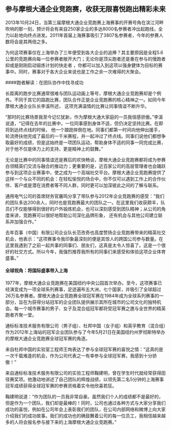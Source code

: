 ## 参与摩根大通企业竞跑赛，收获无限喜悦跑出精彩未来

2013年10月24日，当第三届摩根大通企业竞跑赛上海赛事的开赛号角在滨江河畔吹响的那一刻，预计将会有来自250家企业的多达8000名参赛者冲出起跑线，全力以赴地向终点进发。2011年首届上海赛事吸引了3807名参赛者，今年的参赛人数将会是其两倍之多。

为何这项赛事仅在上海举办了三年便受到各大企业的追捧？其主要原因是全程5.6公里的竞跑赛向每一位参赛者敞开大门；无论你是顶尖跑者还是重在参与的慢跑者抑或是刚刚启动锻炼计划的快走者 ，你都可以加入到这项以强身健体为目标的赛事中。同时，赛事对于各大企业来说也是工作之余一次难得的大聚会。

####跑者解读：在团队协作中找寻成功

长距离的跑步比赛通常很难与团队运动画上等号，摩根大通企业竞跑赛却是个例外。不同于其它的路跑比赛，团队合作正是企业竞跑赛的核心精神之一。如同今年摩根大通企业队长李溪所述， 这项充满温情的比赛让同事情谊不断升华。

“那时的比赛场景我至今记忆犹新，作为摩根大通大家庭的一员我倍感骄傲。”李溪说道，“记得在去年的比赛中，一位同事感到身体不适，但仍决定坚持比赛。在即将到达终点线的时候， 他一个踉跄摔倒在地。同事们都第一时间向他伸出援手，轮流搀扶他完成了最后的一千米赛程，并一起冲过了终点线。同事们说他们都想争取最好的成绩，但是这始终是一项团队运动，帮助身体不适的同事一同完成比赛，对于他不仅是体力上的支持，更是精神上的鼓舞。”

无论是比赛中的同事情谊还是赛后的欢快畅谈，摩根大通企业竞跑赛都将成为参赛白领精英们交流与融合的推动力；更重要的是，近百家公司的高层管理者也会踊跃参与到这项企业赛事中，使之成为一个高端社交平台。摩根大通企业竞跑赛提供了这样一个与众不同的机会：在轻松愉悦的场合中，你不仅可以遇到工作上的合作伙伴、客户或是潜在消费者等不同人群，同时更可以加深彼此之间的了解与联系。


通用电气公司的首席财务官屠鸣分享了带队参与2012年企业竞跑赛的感受：“我们的团队多达200余人，同时也是竞跑赛最大的团队之一。在这里我们收获颇丰，队员们不仅能够得到很好的户外锻炼机会，也可以深刻感受到团队精神；从公司的角度来讲，竞跑赛可以很好地帮助公司深化品牌形象， 还有机会与其他公司建立联系并加强合作。”

去年百事（中国）有限公司企业队长范孜奇也高度赞扬企业竞跑赛带来的精英社交机会，他表示：“这项赛事令我印象最深刻的便是其惊人的跨国公司参与数量。在这里我遇到了之前一起共事的同事们、朋友们，这真是太令人惊喜了。这是一个很好的社交方式。所以今年，我强烈推荐我所有的同事们来感受和体验这项企业体育盛事。”

#### 全球视角：将国际盛事带入上海

1977年，摩根大通企业竞跑赛在美国纽约中央公园首次举办。至今，这项赛事已经演变成为一项全球系列赛事，足迹遍布五大洲，七个国家，并吸引了全球超过26万名参赛者。摩根大通企业竞跑赛全球冠军赛在1984年成为全球系列赛事的一部分，旨在为获得分站冠军的企业团队提供展示其所在城市的公司文化的独特机会。每一个城市赛事的男子、女子及混合组冠军都将受冠军赛之邀与全世界的精英跑者齐聚一堂。


通标标准技术服务有限公司（男子组）、杜邦中国（女子组）和英孚教育（混合组）作为2012年上海站的冠军企业团队参与了今年5月21日在美国纽约州罗彻斯特举办的摩根大通企业竞跑赛全球冠军赛的角逐。

来自杜邦中国的实验室工程师王珣表达了参与全球冠军赛的喜悦之情：“这真的是一次千载难逢的机会，作为公司代表之一有幸参与全球冠军赛，我感到十分骄傲！”

来自通标标准技术服务有限公司的实验工程师鞠建明，曾在学生时代就经常获得田径赛奖项。他激动地讲述了自己团队的辉煌战绩，以领先第二名5分钟的上海赛事冠军成绩获得全球冠军赛的参赛资格着实令他欣喜若狂。

鞠建明说道：“作为团队的一员我非常自豪。虽然我们个人的成绩都不是最好的，但是作为一个团队，我们却是最棒的！同时，公司也通过各种方式与大家分享我们成功的喜悦，例如在公司年会上表彰我们的团队，在公司内部网络和微博上向大家介绍我们的成功故事。我们的成功也的确鼓舞着公司的每一位员工，我相信越来越多的人将会报名参与接下来的上海摩根大通企业竞跑赛。”

